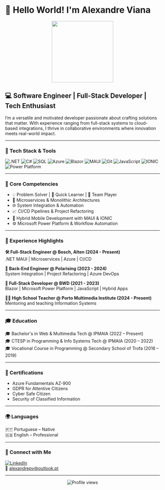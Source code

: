 # 👋 Hello World! I'm Alexandre Viana

<p align="center">
  <img src="https://media.giphy.com/media/qgQUggAC3Pfv687qPC/giphy.gif" width="200"/>
</p>

## 💻 Software Engineer | Full-Stack Developer | Tech Enthusiast

I’m a versatile and motivated developer passionate about crafting solutions that matter. With experience ranging from full-stack systems to cloud-based integrations, I thrive in collaborative environments where innovation meets real-world impact.

---

### 🔧 Tech Stack & Tools

![.NET](https://img.shields.io/badge/.NET-512BD4?style=for-the-badge&logo=dotnet&logoColor=white)
![C#](https://img.shields.io/badge/C%23-239120?style=for-the-badge&logo=csharp&logoColor=white)
![SQL](https://img.shields.io/badge/SQL-336791?style=for-the-badge&logo=postgresql&logoColor=white)
![Azure](https://img.shields.io/badge/Azure-0078D4?style=for-the-badge&logo=microsoftazure&logoColor=white)
![Blazor](https://img.shields.io/badge/Blazor-512BD4?style=for-the-badge&logo=blazor&logoColor=white)
![MAUI](https://img.shields.io/badge/.NET_MAUI-512BD4?style=for-the-badge&logo=dotnet&logoColor=white)
![Git](https://img.shields.io/badge/Git-F05032?style=for-the-badge&logo=git&logoColor=white)
![JavaScript](https://img.shields.io/badge/JavaScript-F7DF1E?style=for-the-badge&logo=javascript&logoColor=black)
![IONIC](https://img.shields.io/badge/Ionic-3880FF?style=for-the-badge&logo=ionic&logoColor=white)
![Power Platform](https://img.shields.io/badge/Power_Platform-742774?style=for-the-badge&logo=microsoftpowerapps&logoColor=white)

---

### 🧠 Core Competencies

- 💡 Problem Solver | 🧩 Quick Learner | 🤝 Team Player  
- 🧰 Microservices & Monolithic Architectures  
- 🌐 System Integration & Automation  
- 📈 CI/CD Pipelines & Project Refactoring  
- 📲 Hybrid Mobile Development with MAUI & IONIC  
- ⚙️ Microsoft Power Platform & Workflow Automation

---

### 🏢 Experience Highlights

**🛠️ Full-Stack Engineer @ Bosch, Alten (2024 - Present)**  
.NET MAUI | Microservices | Azure | CI/CD

**💼 Back-End Engineer @ Polarising (2023 - 2024)**  
System Integration | Project Refactoring | Azure DevOps

**🚀 Full-Stack Developer @ BWD (2021 - 2023)**  
Blazor | Microsoft Power Platform | JavaScript | Hybrid Apps

**👨‍🏫 High School Teacher @ Porto Multimedia Institute (2024 - Present)**  
Mentoring and teaching Information Systems

---

### 🎓 Education

🎓 Bachelor's in Web & Multimedia Tech @ IPMAIA (2022 – Present)  
🎓 CTESP in Programming & Info Systems Tech @ IPMAIA (2020 – 2022)  
🎓 Vocational Course in Programming @ Secondary School of Trofa (2016 – 2019)

---

### 📜 Certifications

- Azure Fundamentals AZ-900  
- GDPR for Attentive Citizens  
- Cyber Safe Citizen  
- Security of Classified Information

---

### 🌍 Languages

🇵🇹 Portuguese – Native  
🇬🇧 English – Professional

---

### 🔗 Connect with Me

[![LinkedIn](https://img.shields.io/badge/LinkedIn-blue?style=flat&logo=linkedin)](https://www.linkedin.com/in/YOUR-USERNAME-HERE)  
📧 alexandrepv@outlook.pt

---

<p align="center">
  <img src="https://komarev.com/ghpvc/?username=alexandreviana&style=flat-square&color=blue" alt="Profile views"/>
</p>
